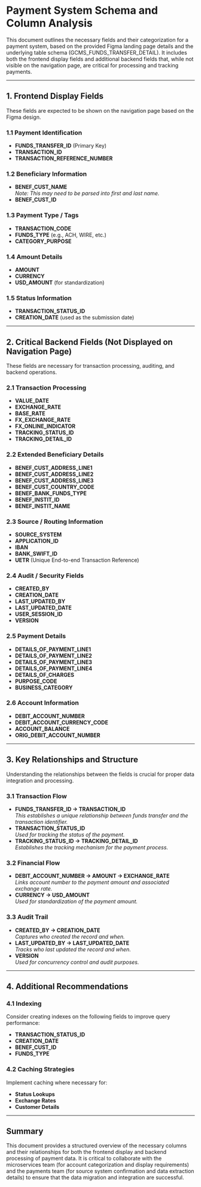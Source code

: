 # Payment System Schema and Column Analysis

This document outlines the necessary fields and their categorization for a payment system, based on the provided Figma landing page details and the underlying table schema (GCMS_FUNDS_TRANSFER_DETAIL). It includes both the frontend display fields and additional backend fields that, while not visible on the navigation page, are critical for processing and tracking payments.

---

## 1. Frontend Display Fields

These fields are expected to be shown on the navigation page based on the Figma design.

### 1.1 Payment Identification
- **FUNDS_TRANSFER_ID** (Primary Key)
- **TRANSACTION_ID**
- **TRANSACTION_REFERENCE_NUMBER**

### 1.2 Beneficiary Information
- **BENEF_CUST_NAME**  
  *Note: This may need to be parsed into first and last name.*
- **BENEF_CUST_ID**

### 1.3 Payment Type / Tags
- **TRANSACTION_CODE**
- **FUNDS_TYPE** (e.g., ACH, WIRE, etc.)
- **CATEGORY_PURPOSE**

### 1.4 Amount Details
- **AMOUNT**
- **CURRENCY**
- **USD_AMOUNT** (for standardization)

### 1.5 Status Information
- **TRANSACTION_STATUS_ID**
- **CREATION_DATE** (used as the submission date)

---

## 2. Critical Backend Fields (Not Displayed on Navigation Page)

These fields are necessary for transaction processing, auditing, and backend operations.

### 2.1 Transaction Processing
- **VALUE_DATE**
- **EXCHANGE_RATE**
- **BASE_RATE**
- **FX_EXCHANGE_RATE**
- **FX_ONLINE_INDICATOR**
- **TRACKING_STATUS_ID**
- **TRACKING_DETAIL_ID**

### 2.2 Extended Beneficiary Details
- **BENEF_CUST_ADDRESS_LINE1**
- **BENEF_CUST_ADDRESS_LINE2**
- **BENEF_CUST_ADDRESS_LINE3**
- **BENEF_CUST_COUNTRY_CODE**
- **BENEF_BANK_FUNDS_TYPE**
- **BENEF_INSTIT_ID**
- **BENEF_INSTIT_NAME**

### 2.3 Source / Routing Information
- **SOURCE_SYSTEM**
- **APPLICATION_ID**
- **IBAN**
- **BANK_SWIFT_ID**
- **UETR** (Unique End-to-end Transaction Reference)

### 2.4 Audit / Security Fields
- **CREATED_BY**
- **CREATION_DATE**
- **LAST_UPDATED_BY**
- **LAST_UPDATED_DATE**
- **USER_SESSION_ID**
- **VERSION**

### 2.5 Payment Details
- **DETAILS_OF_PAYMENT_LINE1**
- **DETAILS_OF_PAYMENT_LINE2**
- **DETAILS_OF_PAYMENT_LINE3**
- **DETAILS_OF_PAYMENT_LINE4**
- **DETAILS_OF_CHARGES**
- **PURPOSE_CODE**
- **BUSINESS_CATEGORY**

### 2.6 Account Information
- **DEBIT_ACCOUNT_NUMBER**
- **DEBIT_ACCOUNT_CURRENCY_CODE**
- **ACCOUNT_BALANCE**
- **ORIG_DEBIT_ACCOUNT_NUMBER**

---

## 3. Key Relationships and Structure

Understanding the relationships between the fields is crucial for proper data integration and processing.

### 3.1 Transaction Flow
- **FUNDS_TRANSFER_ID → TRANSACTION_ID**  
  *This establishes a unique relationship between funds transfer and the transaction identifier.*
- **TRANSACTION_STATUS_ID**  
  *Used for tracking the status of the payment.*
- **TRACKING_STATUS_ID → TRACKING_DETAIL_ID**  
  *Establishes the tracking mechanism for the payment process.*

### 3.2 Financial Flow
- **DEBIT_ACCOUNT_NUMBER → AMOUNT → EXCHANGE_RATE**  
  *Links account number to the payment amount and associated exchange rate.*
- **CURRENCY → USD_AMOUNT**  
  *Used for standardization of the payment amount.*

### 3.3 Audit Trail
- **CREATED_BY → CREATION_DATE**  
  *Captures who created the record and when.*
- **LAST_UPDATED_BY → LAST_UPDATED_DATE**  
  *Tracks who last updated the record and when.*
- **VERSION**  
  *Used for concurrency control and audit purposes.*

---

## 4. Additional Recommendations

### 4.1 Indexing
Consider creating indexes on the following fields to improve query performance:
- **TRANSACTION_STATUS_ID**
- **CREATION_DATE**
- **BENEF_CUST_ID**
- **FUNDS_TYPE**

### 4.2 Caching Strategies
Implement caching where necessary for:
- **Status Lookups**
- **Exchange Rates**
- **Customer Details**

---

## Summary

This document provides a structured overview of the necessary columns and their relationships for both the frontend display and backend processing of payment data. It is critical to collaborate with the microservices team (for account categorization and display requirements) and the payments team (for source system confirmation and data extraction details) to ensure that the data migration and integration are successful.
